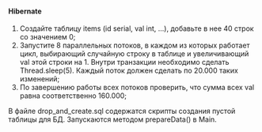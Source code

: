 #### Hibernate

1. Создайте таблицу items (id serial, val int, ...), добавьте в нее 40 строк со значением 0;
2. Запустите 8 параллельных потоков, в каждом из которых работает цикл, выбирающий
случайную строку в таблице и увеличивающий val этой строки на 1. Внутри транзакции
необходимо сделать Thread.sleep(5). Каждый поток должен сделать по 20.000 таких
изменений;
3. По завершению работы всех потоков проверить, что сумма всех val равна соответственно
160.000;

В файле drop_and_create.sql содержатся скрипты создания пустой таблицы для БД. Запускаются методом prepareData() в Main.
